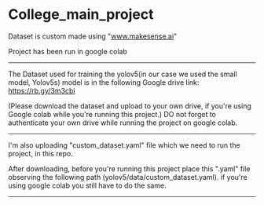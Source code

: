 # College_main_project

Dataset is custom made using "www.makesense.ai"

Project has been run in google colab

-----------------------------------------------------------

The Dataset used for training the yolov5(in our case we used the small model, Yolov5s) model is in the following Google drive link:
https://rb.gy/3m3cbi

(Please download the dataset and upload to your own drive, if you're using Google colab while you're running this project.)
DO not forget to authenticate your own drive while running the project on google colab.

-----------------------------------------------------------

I'm also uploading "custom_dataset.yaml" file which we need to run the project, in this repo.

After downloading, before you're running this project place this ".yaml" file observing the following path (yolov5/data/custom_dataset.yaml).
if you're using google colab you still have to do the same.

-----------------------------------------------------------




